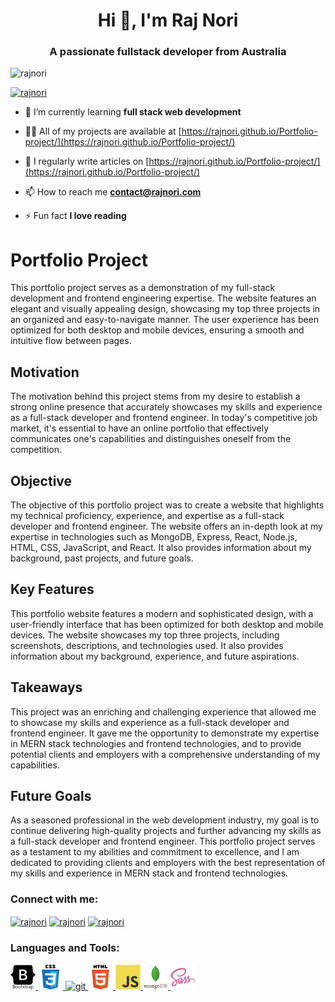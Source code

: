 


<h1 align="center">Hi 👋, I'm Raj Nori</h1>
<h3 align="center">A passionate fullstack developer from Australia</h3>

<p align="left"> <img src="https://komarev.com/ghpvc/?username=rajnori&label=Profile%20views&color=0e75b6&style=flat" alt="rajnori" /> </p>

<p align="left"> <a href="https://github.com/ryo-ma/github-profile-trophy"><img src="https://github-profile-trophy.vercel.app/?username=rajnori" alt="rajnori" /></a> </p>

- 🌱 I’m currently learning **full stack web development**

- 👨‍💻 All of my projects are available at [https://rajnori.github.io/Portfolio-project/](https://rajnori.github.io/Portfolio-project/)

- 📝 I regularly write articles on [https://rajnori.github.io/Portfolio-project/](https://rajnori.github.io/Portfolio-project/)

- 📫 How to reach me **contact@rajnori.com**

- ⚡ Fun fact **I love reading**

# Portfolio Project

This portfolio project serves as a demonstration of my full-stack development and frontend engineering expertise. The website features an elegant and visually appealing design, showcasing my top three projects in an organized and easy-to-navigate manner. The user experience has been optimized for both desktop and mobile devices, ensuring a smooth and intuitive flow between pages.

## Motivation

The motivation behind this project stems from my desire to establish a strong online presence that accurately showcases my skills and experience as a full-stack developer and frontend engineer. In today's competitive job market, it's essential to have an online portfolio that effectively communicates one's capabilities and distinguishes oneself from the competition.

## Objective

The objective of this portfolio project was to create a website that highlights my technical proficiency, experience, and expertise as a full-stack developer and frontend engineer. The website offers an in-depth look at my expertise in technologies such as MongoDB, Express, React, Node.js, HTML, CSS, JavaScript, and React. It also provides information about my background, past projects, and future goals.

## Key Features

This portfolio website features a modern and sophisticated design, with a user-friendly interface that has been optimized for both desktop and mobile devices. The website showcases my top three projects, including screenshots, descriptions, and technologies used. It also provides information about my background, experience, and future aspirations.

## Takeaways

This project was an enriching and challenging experience that allowed me to showcase my skills and experience as a full-stack developer and frontend engineer. It gave me the opportunity to demonstrate my expertise in MERN stack technologies and frontend technologies, and to provide potential clients and employers with a comprehensive understanding of my capabilities.

## Future Goals

As a seasoned professional in the web development industry, my goal is to continue delivering high-quality projects and further advancing my skills as a full-stack developer and frontend engineer. This portfolio project serves as a testament to my abilities and commitment to excellence, and I am dedicated to providing clients and employers with the best representation of my skills and experience in MERN stack and frontend technologies.

<h3 align="left">Connect with me:</h3>
<p align="left">
<a href="https://linkedin.com/in/rajnori" target="blank"><img align="center" src="https://raw.githubusercontent.com/rahuldkjain/github-profile-readme-generator/master/src/images/icons/Social/linked-in-alt.svg" alt="rajnori" height="30" width="40" /></a>
<a href="https://fb.com/rajnori" target="blank"><img align="center" src="https://raw.githubusercontent.com/rahuldkjain/github-profile-readme-generator/master/src/images/icons/Social/facebook.svg" alt="rajnori" height="30" width="40" /></a>
<a href="https://instagram.com/rajnori" target="blank"><img align="center" src="https://raw.githubusercontent.com/rahuldkjain/github-profile-readme-generator/master/src/images/icons/Social/instagram.svg" alt="rajnori" height="30" width="40" /></a>
</p>

<h3 align="left">Languages and Tools:</h3>
<p align="left"> <a href="https://getbootstrap.com" target="_blank" rel="noreferrer"> <img src="https://raw.githubusercontent.com/devicons/devicon/master/icons/bootstrap/bootstrap-plain-wordmark.svg" alt="bootstrap" width="40" height="40"/> </a> <a href="https://www.w3schools.com/css/" target="_blank" rel="noreferrer"> <img src="https://raw.githubusercontent.com/devicons/devicon/master/icons/css3/css3-original-wordmark.svg" alt="css3" width="40" height="40"/> </a> <a href="https://git-scm.com/" target="_blank" rel="noreferrer"> <img src="https://www.vectorlogo.zone/logos/git-scm/git-scm-icon.svg" alt="git" width="40" height="40"/> </a> <a href="https://www.w3.org/html/" target="_blank" rel="noreferrer"> <img src="https://raw.githubusercontent.com/devicons/devicon/master/icons/html5/html5-original-wordmark.svg" alt="html5" width="40" height="40"/> </a> <a href="https://developer.mozilla.org/en-US/docs/Web/JavaScript" target="_blank" rel="noreferrer"> <img src="https://raw.githubusercontent.com/devicons/devicon/master/icons/javascript/javascript-original.svg" alt="javascript" width="40" height="40"/> </a> <a href="https://www.mongodb.com/" target="_blank" rel="noreferrer"> <img src="https://raw.githubusercontent.com/devicons/devicon/master/icons/mongodb/mongodb-original-wordmark.svg" alt="mongodb" width="40" height="40"/> </a> <a href="https://sass-lang.com" target="_blank" rel="noreferrer"> <img src="https://raw.githubusercontent.com/devicons/devicon/master/icons/sass/sass-original.svg" alt="sass" width="40" height="40"/> </a> </p>

